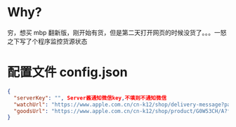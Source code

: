 # Why?
穷，想买 mbp 翻新版，刚开始有货，但是第二天打开网页的时候没货了。。。一怒之下写了个程序监控货源状态

# 配置文件 config.json
```json
{
  "serverKey": "", Server酱通知微信key,不填则不通知微信
  "watchUrl": "https://www.apple.com.cn/cn-k12/shop/delivery-message?parts.0=G0W53CH%2FA", // 打开商品，打开控制台，刷新页面，复制异步请求的这个url,记得去掉后边的时间戳
  "goodsUrl": "https://www.apple.com.cn/cn-k12/shop/product/G0W53CH/A?fnode=82c65a2ad3bfc35c5451e4561b930167fc6b5c9206bde95e29fffc095a26ca15d3cce09504e07e247561cb9af06f3b5f4523847992aebd57d42368da886f8040ce2c1c35b52e323a206464448e2bba2f" // 浏览器打开商品，复制链接
}
```